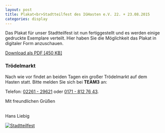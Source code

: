 ```yaml
---
layout: post
title: Plakat<br>Stadtteilfest des IGHasten e.V. 22. + 23.08.2015
categories: display
---
```


<div class="row">
  <div class="col-md-9">
    <p>
      Das Plakat für unser Stadtteilfest ist nun fertiggestellt und es werden einige gedruckte Exemplare verteilt.
      Hier haben Sie die Möglichkeit das Plakat in digitaler Form anzuschauen.
    </p>
    <p>
      <a class="btn btn-default" href="{{ site.baseurl }}/downloads/2015/stadtteilfest.pdf" target="_blank">Download als PDF [450 KB]</a>
    </p>
    <p>
      <h3>Trödelmarkt</h3>
      Nach wie vor findet an beiden Tagen ein großer Trödelmarkt auf dem Hasten statt. Bitte melden Sie sich bei
      <strong>TEAM3</strong> an:
    </p>
    <p>
      Telefon: <a href="tel:02261 - 29621">02261 - 29621</a> oder <a href="tel:0171 - 812 76 43">0171 - 812 76 43</a>.
    </p>
    <p>
      Mit freundlichen Grüßen
    </p>
    <p>
      <br>
      Hans Liebig
    </p>
  </div>

  <div class="col-md-3">
    <a href="{{ site.baseurl }}/downloads/2015/stadtteilfest.pdf" target="_blank">
      <img src="{{ site.baseurl }}/images/2015/stadtteilfest.jpg" alt="Stadtteilfest" />
    </a>
  </div>
</div>
